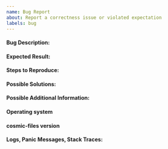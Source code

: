 ```yaml
---
name: Bug Report
about: Report a correctness issue or violated expectation
labels: bug
---
```


#### Bug Description:

#### Expected Result:

#### Steps to Reproduce:

#### Possible Solutions:

#### Possible Additional Information:

#### Operating system

#### cosmic-files version

#### Logs, Panic Messages, Stack Traces:
